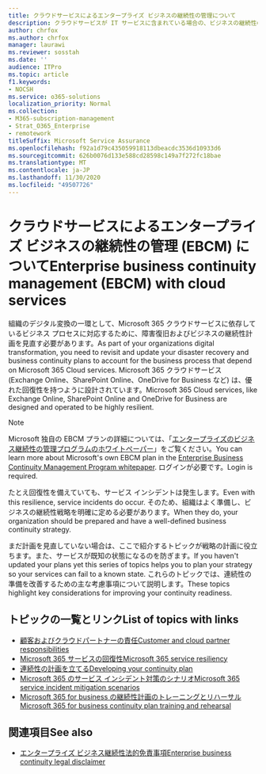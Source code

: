 ```yaml
---
title: クラウドサービスによるエンタープライズ ビジネスの継続性の管理について
description: クラウドサービスが IT サービスに含まれている場合の、ビジネスの継続性の計画と実装の違いを説明します。
author: chrfox
ms.author: chrfox
manager: laurawi
ms.reviewer: sosstah
ms.date: ''
audience: ITPro
ms.topic: article
f1.keywords:
- NOCSH
ms.service: o365-solutions
localization_priority: Normal
ms.collection:
- M365-subscription-management
- Strat_O365_Enterprise
- remotework
titleSuffix: Microsoft Service Assurance
ms.openlocfilehash: f92a1d79c435059918113dbeacdc3536d10933d6
ms.sourcegitcommit: 626b0076d133e588cd28598c149a7f272fc18bae
ms.translationtype: MT
ms.contentlocale: ja-JP
ms.lasthandoff: 11/30/2020
ms.locfileid: "49507726"
---
```

# <a name="enterprise-business-continuity-management-ebcm-with-cloud-services"></a><span data-ttu-id="df928-103">クラウドサービスによるエンタープライズ ビジネスの継続性の管理 (EBCM) について</span><span class="sxs-lookup"><span data-stu-id="df928-103">Enterprise business continuity management (EBCM) with cloud services</span></span>

<span data-ttu-id="df928-104">組織のデジタル変換の一環として、Microsoft 365 クラウドサービスに依存しているビジネス プロセスに対応するために、障害復旧およびビジネスの継続性計画を見直す必要があります。</span><span class="sxs-lookup"><span data-stu-id="df928-104">As part of your organizations digital transformation, you need to revisit and update your disaster recovery and business continuity plans to account for the business process that depend on Microsoft 365 Cloud services.</span></span> <span data-ttu-id="df928-105">Microsoft 365 クラウドサービス (Exchange Online、SharePoint Online、OneDrive for Business など) は、優れた回復性を持つように設計されています。</span><span class="sxs-lookup"><span data-stu-id="df928-105">Microsoft 365 Cloud services, like Exchange Online, SharePoint Online and OneDrive for Business are designed and operated to be highly resilient.</span></span>

> [!NOTE]
> <span data-ttu-id="df928-106">Microsoft 独自の EBCM プランの詳細については、「[エンタープライズのビジネス継続性の管理プログラムのホワイトペーパー](https://go.microsoft.com/fwlink/?linkid=2121521)」をご覧ください。</span><span class="sxs-lookup"><span data-stu-id="df928-106">You can learn more about Microsoft's own EBCM plan in the [Enterprise Business Continuity Management Program whitepaper](https://go.microsoft.com/fwlink/?linkid=2121521).</span></span> <span data-ttu-id="df928-107">ログインが必要です。</span><span class="sxs-lookup"><span data-stu-id="df928-107">Login is required.</span></span>

<span data-ttu-id="df928-108">たとえ回復性を備えていても、サービス インシデントは発生します。</span><span class="sxs-lookup"><span data-stu-id="df928-108">Even with this resilience, service incidents do occur.</span></span> <span data-ttu-id="df928-109">そのため、組織はよく準備し、ビジネスの継続性戦略を明確に定める必要があります。</span><span class="sxs-lookup"><span data-stu-id="df928-109">When they do, your organization should be prepared and have a well-defined business continuity strategy.</span></span>

<span data-ttu-id="df928-110">まだ計画を見直していない場合は、ここで紹介するトピックが戦略の計画に役立ちます。また、サービスが既知の状態になるのを防ぎます。</span><span class="sxs-lookup"><span data-stu-id="df928-110">If you haven't updated your plans yet this series of topics helps you to plan your strategy so your services can fail to a known state.</span></span> <span data-ttu-id="df928-111">これらのトピックでは、連続性の準備を改善するための主な考慮事項について説明します。</span><span class="sxs-lookup"><span data-stu-id="df928-111">These topics highlight key considerations for improving your continuity readiness.</span></span>

## <a name="list-of-topics-with-links"></a><span data-ttu-id="df928-112">トピックの一覧とリンク</span><span class="sxs-lookup"><span data-stu-id="df928-112">List of topics with links</span></span>

- [<span data-ttu-id="df928-113">顧客およびクラウドパートナーの責任</span><span class="sxs-lookup"><span data-stu-id="df928-113">Customer and cloud partner responsibilities</span></span>](assurance-customer-and-cloud-partner-ebcm-responsibilities.md)
- [<span data-ttu-id="df928-114">Microsoft 365 サービスの回復性</span><span class="sxs-lookup"><span data-stu-id="df928-114">Microsoft 365 service resiliency</span></span>](assurance-m365-service-resiliency.md)
- [<span data-ttu-id="df928-115">連続性の計画を立てる</span><span class="sxs-lookup"><span data-stu-id="df928-115">Developing your continuity plan</span></span>](assurance-developing-your-ebcm-plan.md)
- [<span data-ttu-id="df928-116">Microsoft 365 のサービス インシデント対策のシナリオ</span><span class="sxs-lookup"><span data-stu-id="df928-116">Microsoft 365 service incident mitigation scenarios</span></span>](assurance-microsoft-365-mitigations.md)
- [<span data-ttu-id="df928-117">Microsoft 365 for business の継続性計画のトレーニングとリハーサル</span><span class="sxs-lookup"><span data-stu-id="df928-117">Microsoft 365 for business continuity plan training and rehearsal</span></span>](assurance-ebcm-plan-rehearsal-and-user-training.md)

## <a name="see-also"></a><span data-ttu-id="df928-118">関連項目</span><span class="sxs-lookup"><span data-stu-id="df928-118">See also</span></span>

- [<span data-ttu-id="df928-119">エンタープライズ ビジネス継続性法的免責事項</span><span class="sxs-lookup"><span data-stu-id="df928-119">Enterprise business continuity legal disclaimer</span></span>](assurance-ebcm-legal-disclaimer.md)
